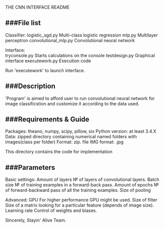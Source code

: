THE CNN INTERFACE README


###File list
--------------------------------------------------------------------------------------------------------------------------
Classifier:
logistic_sgd.py		Multi-class logistic regression
mlp.py			Multilayer perceptron
convolutional_mlp.py	Convolutional neural network

Interface:		
tryconsole.py		Starts calculations on the console
testdesign.py		Graphical interface
executework.py		Execution code

Run 'executework' to launch interface.



###Description
--------------------------------------------------------------------------------------------------------------------------
'Program' is aimed to afford user to run convolutional neural network for image 
classificstion and customize it according to the data used. 



###Requirements & Guide
--------------------------------------------------------------------------------------------------------------------------
Packages: theano, numpy, scipy, pillow, six
Python version: at least 3.4.X
Data: zipped directory containing numerical named folders with images(class per folder)
Format: zip. file
IMG format: .jpg


This directory contains the code for implementation



###Parameters
-------------------------------------------------------------------------------------------------------------------------
Basic settings:
Amount of layers	№ of layers of convolutional layers.
Batch size		№ of training examples in a forward-back pass.
Amount of epochs	№ of forward-backward pass of all the training examples.
Size of pooling		

Advanced:
GPU			For higher performance GPU might be used.
Size of filter		Size of a matrix looking for a particular feature (depends of image size).
Learning rate		Control of weights and biases.


Sincerely,
Stayin' Alive Team.
